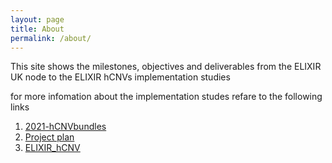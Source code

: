```yaml
---
layout: page
title: About
permalink: /about/
---
```


This site shows the milestones, objectives and deliverables from the ELIXIR UK node to the ELIXIR hCNVs implementation studies

for more infomation about the implementation studes refare to the following links 

1. [2021-hCNVbundles](https://docs.google.com/spreadsheets/d/1NIs3Zta2aYLzJtIaKOjzMQA0pKUUrzTU1kkuYxwe4eY/edit#gid=1447926157)
2. [Project plan](https://drive.google.com/file/d/1AjzK3QeDRhWWlwTCaUkGTqZdQID4ijO6/view)
3. [ELIXIR_hCNV](https://elixir-europe.org/communities/hcnv)
 
